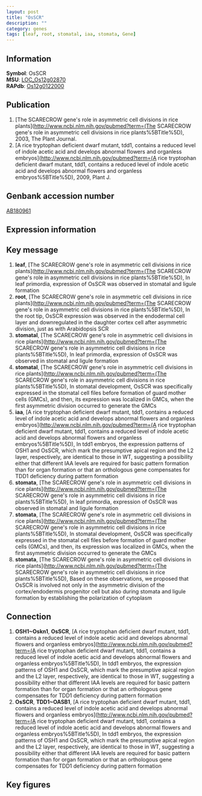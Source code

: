 ```yaml
---
layout: post
title: "OsSCR"
description: ""
category: genes
tags: [leaf, root, stomatal, iaa, stomata, Gene]
---
```


## Information
__Symbol__: OsSCR  
__MSU__: [LOC_Os12g02870](http://rice.plantbiology.msu.edu/cgi-bin/ORF_infopage.cgi?orf=LOC_Os12g02870)  
__RAPdb__: [Os12g0122000](http://rapdb.dna.affrc.go.jp/viewer/gbrowse_details/irgsp1?name=Os12g0122000)  

## Publication
1. [The SCARECROW gene's role in asymmetric cell divisions in rice plants](http://www.ncbi.nlm.nih.gov/pubmed?term=(The SCARECROW gene's role in asymmetric cell divisions in rice plants%5BTitle%5D), 2003, The Plant Journal.
2. [A rice tryptophan deficient dwarf mutant, tdd1, contains a reduced level of indole acetic acid and develops abnormal flowers and organless embryos](http://www.ncbi.nlm.nih.gov/pubmed?term=(A rice tryptophan deficient dwarf mutant, tdd1, contains a reduced level of indole acetic acid and develops abnormal flowers and organless embryos%5BTitle%5D), 2009, Plant J.

## Genbank accession number
[AB180961](http://www.ncbi.nlm.nih.gov/nuccore/AB180961)

## Expression information

## Key message
1. __leaf__, [The SCARECROW gene's role in asymmetric cell divisions in rice plants](http://www.ncbi.nlm.nih.gov/pubmed?term=(The SCARECROW gene's role in asymmetric cell divisions in rice plants%5BTitle%5D),  In leaf primordia, expression of OsSCR was observed in stomatal and ligule formation
2. __root__, [The SCARECROW gene's role in asymmetric cell divisions in rice plants](http://www.ncbi.nlm.nih.gov/pubmed?term=(The SCARECROW gene's role in asymmetric cell divisions in rice plants%5BTitle%5D),  In the root tip, OsSCR expression was observed in the endodermal cell layer and downregulated in the daughter cortex cell after asymmetric division, just as with Arabidopsis SCR
3. __stomatal__, [The SCARECROW gene's role in asymmetric cell divisions in rice plants](http://www.ncbi.nlm.nih.gov/pubmed?term=(The SCARECROW gene's role in asymmetric cell divisions in rice plants%5BTitle%5D),  In leaf primordia, expression of OsSCR was observed in stomatal and ligule formation
4. __stomatal__, [The SCARECROW gene's role in asymmetric cell divisions in rice plants](http://www.ncbi.nlm.nih.gov/pubmed?term=(The SCARECROW gene's role in asymmetric cell divisions in rice plants%5BTitle%5D),  In stomatal development, OsSCR was specifically expressed in the stomatal cell files before formation of guard mother cells (GMCs), and then, its expression was localized in GMCs, when the first asymmetric division occurred to generate the GMCs
5. __iaa__, [A rice tryptophan deficient dwarf mutant, tdd1, contains a reduced level of indole acetic acid and develops abnormal flowers and organless embryos](http://www.ncbi.nlm.nih.gov/pubmed?term=(A rice tryptophan deficient dwarf mutant, tdd1, contains a reduced level of indole acetic acid and develops abnormal flowers and organless embryos%5BTitle%5D),  In tdd1 embryos, the expression patterns of OSH1 and OsSCR, which mark the presumptive apical region and the L2 layer, respectively, are identical to those in WT, suggesting a possibility either that different IAA levels are required for basic pattern formation than for organ formation or that an orthologous gene compensates for TDD1 deficiency during pattern formation
6. __stomata__, [The SCARECROW gene's role in asymmetric cell divisions in rice plants](http://www.ncbi.nlm.nih.gov/pubmed?term=(The SCARECROW gene's role in asymmetric cell divisions in rice plants%5BTitle%5D),  In leaf primordia, expression of OsSCR was observed in stomatal and ligule formation
7. __stomata__, [The SCARECROW gene's role in asymmetric cell divisions in rice plants](http://www.ncbi.nlm.nih.gov/pubmed?term=(The SCARECROW gene's role in asymmetric cell divisions in rice plants%5BTitle%5D),  In stomatal development, OsSCR was specifically expressed in the stomatal cell files before formation of guard mother cells (GMCs), and then, its expression was localized in GMCs, when the first asymmetric division occurred to generate the GMCs
8. __stomata__, [The SCARECROW gene's role in asymmetric cell divisions in rice plants](http://www.ncbi.nlm.nih.gov/pubmed?term=(The SCARECROW gene's role in asymmetric cell divisions in rice plants%5BTitle%5D),  Based on these observations, we proposed that OsSCR is involved not only in the asymmetric division of the cortex/endodermis progenitor cell but also during stomata and ligule formation by establishing the polarization of cytoplasm

## Connection
1. __OSH1~Oskn1__, __OsSCR__, [A rice tryptophan deficient dwarf mutant, tdd1, contains a reduced level of indole acetic acid and develops abnormal flowers and organless embryos](http://www.ncbi.nlm.nih.gov/pubmed?term=(A rice tryptophan deficient dwarf mutant, tdd1, contains a reduced level of indole acetic acid and develops abnormal flowers and organless embryos%5BTitle%5D),  In tdd1 embryos, the expression patterns of OSH1 and OsSCR, which mark the presumptive apical region and the L2 layer, respectively, are identical to those in WT, suggesting a possibility either that different IAA levels are required for basic pattern formation than for organ formation or that an orthologous gene compensates for TDD1 deficiency during pattern formation
2. __OsSCR__, __TDD1~OASB1__, [A rice tryptophan deficient dwarf mutant, tdd1, contains a reduced level of indole acetic acid and develops abnormal flowers and organless embryos](http://www.ncbi.nlm.nih.gov/pubmed?term=(A rice tryptophan deficient dwarf mutant, tdd1, contains a reduced level of indole acetic acid and develops abnormal flowers and organless embryos%5BTitle%5D),  In tdd1 embryos, the expression patterns of OSH1 and OsSCR, which mark the presumptive apical region and the L2 layer, respectively, are identical to those in WT, suggesting a possibility either that different IAA levels are required for basic pattern formation than for organ formation or that an orthologous gene compensates for TDD1 deficiency during pattern formation

## Key figures



